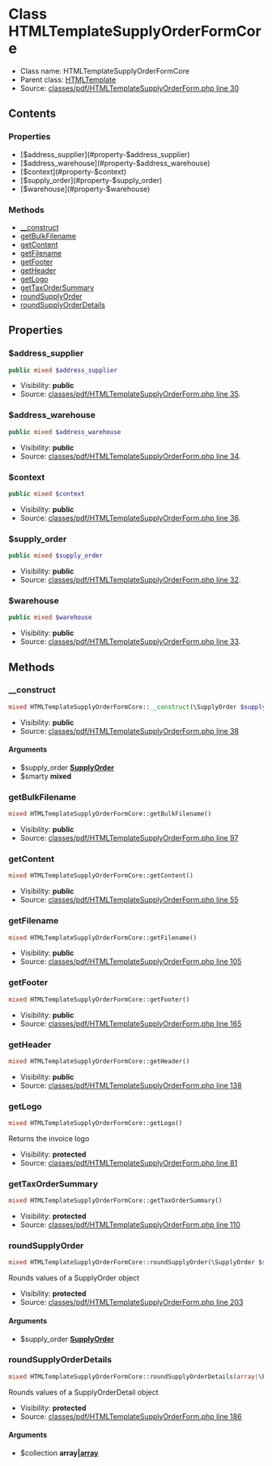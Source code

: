 Class HTMLTemplateSupplyOrderFormCore
=====================





* Class name: HTMLTemplateSupplyOrderFormCore
* Parent class: [HTMLTemplate](class.HTMLTemplateCore.md)
* Source: [classes/pdf/HTMLTemplateSupplyOrderForm.php line 30](https://github.com/PrestaShop/PrestaShop/blob/1.6.0.11/classes/pdf/HTMLTemplateSupplyOrderForm.php#L30)


Contents
--------


### Properties

* [$address_supplier](#property-$address_supplier)
* [$address_warehouse](#property-$address_warehouse)
* [$context](#property-$context)
* [$supply_order](#property-$supply_order)
* [$warehouse](#property-$warehouse)

### Methods

* [__construct](#method-__construct)
* [getBulkFilename](#method-getBulkFilename)
* [getContent](#method-getContent)
* [getFilename](#method-getFilename)
* [getFooter](#method-getFooter)
* [getHeader](#method-getHeader)
* [getLogo](#method-getLogo)
* [getTaxOrderSummary](#method-getTaxOrderSummary)
* [roundSupplyOrder](#method-roundSupplyOrder)
* [roundSupplyOrderDetails](#method-roundSupplyOrderDetails)




Properties
----------


### <a name="property-$address_supplier"></a>$address_supplier

```php
public mixed $address_supplier
```





* Visibility: **public**
* Source: [classes/pdf/HTMLTemplateSupplyOrderForm.php line 35](https://github.com/PrestaShop/PrestaShop/blob/1.6.0.11/classes/pdf/HTMLTemplateSupplyOrderForm.php#L35).


### <a name="property-$address_warehouse"></a>$address_warehouse

```php
public mixed $address_warehouse
```





* Visibility: **public**
* Source: [classes/pdf/HTMLTemplateSupplyOrderForm.php line 34](https://github.com/PrestaShop/PrestaShop/blob/1.6.0.11/classes/pdf/HTMLTemplateSupplyOrderForm.php#L34).


### <a name="property-$context"></a>$context

```php
public mixed $context
```





* Visibility: **public**
* Source: [classes/pdf/HTMLTemplateSupplyOrderForm.php line 36](https://github.com/PrestaShop/PrestaShop/blob/1.6.0.11/classes/pdf/HTMLTemplateSupplyOrderForm.php#L36).


### <a name="property-$supply_order"></a>$supply_order

```php
public mixed $supply_order
```





* Visibility: **public**
* Source: [classes/pdf/HTMLTemplateSupplyOrderForm.php line 32](https://github.com/PrestaShop/PrestaShop/blob/1.6.0.11/classes/pdf/HTMLTemplateSupplyOrderForm.php#L32).


### <a name="property-$warehouse"></a>$warehouse

```php
public mixed $warehouse
```





* Visibility: **public**
* Source: [classes/pdf/HTMLTemplateSupplyOrderForm.php line 33](https://github.com/PrestaShop/PrestaShop/blob/1.6.0.11/classes/pdf/HTMLTemplateSupplyOrderForm.php#L33).


Methods
-------


### <a name="method-__construct"></a>__construct

```php
mixed HTMLTemplateSupplyOrderFormCore::__construct(\SupplyOrder $supply_order, $smarty)
```





* Visibility: **public**
* Source: [classes/pdf/HTMLTemplateSupplyOrderForm.php line 38](https://github.com/PrestaShop/PrestaShop/blob/1.6.0.11/classes/pdf/HTMLTemplateSupplyOrderForm.php#L38)


#### Arguments
* $supply_order **[SupplyOrder](class.SupplyOrderCore.md)**
* $smarty **mixed**



### <a name="method-getBulkFilename"></a>getBulkFilename

```php
mixed HTMLTemplateSupplyOrderFormCore::getBulkFilename()
```





* Visibility: **public**
* Source: [classes/pdf/HTMLTemplateSupplyOrderForm.php line 97](https://github.com/PrestaShop/PrestaShop/blob/1.6.0.11/classes/pdf/HTMLTemplateSupplyOrderForm.php#L97)




### <a name="method-getContent"></a>getContent

```php
mixed HTMLTemplateSupplyOrderFormCore::getContent()
```





* Visibility: **public**
* Source: [classes/pdf/HTMLTemplateSupplyOrderForm.php line 55](https://github.com/PrestaShop/PrestaShop/blob/1.6.0.11/classes/pdf/HTMLTemplateSupplyOrderForm.php#L55)




### <a name="method-getFilename"></a>getFilename

```php
mixed HTMLTemplateSupplyOrderFormCore::getFilename()
```





* Visibility: **public**
* Source: [classes/pdf/HTMLTemplateSupplyOrderForm.php line 105](https://github.com/PrestaShop/PrestaShop/blob/1.6.0.11/classes/pdf/HTMLTemplateSupplyOrderForm.php#L105)




### <a name="method-getFooter"></a>getFooter

```php
mixed HTMLTemplateSupplyOrderFormCore::getFooter()
```





* Visibility: **public**
* Source: [classes/pdf/HTMLTemplateSupplyOrderForm.php line 165](https://github.com/PrestaShop/PrestaShop/blob/1.6.0.11/classes/pdf/HTMLTemplateSupplyOrderForm.php#L165)




### <a name="method-getHeader"></a>getHeader

```php
mixed HTMLTemplateSupplyOrderFormCore::getHeader()
```





* Visibility: **public**
* Source: [classes/pdf/HTMLTemplateSupplyOrderForm.php line 138](https://github.com/PrestaShop/PrestaShop/blob/1.6.0.11/classes/pdf/HTMLTemplateSupplyOrderForm.php#L138)




### <a name="method-getLogo"></a>getLogo

```php
mixed HTMLTemplateSupplyOrderFormCore::getLogo()
```

Returns the invoice logo



* Visibility: **protected**
* Source: [classes/pdf/HTMLTemplateSupplyOrderForm.php line 81](https://github.com/PrestaShop/PrestaShop/blob/1.6.0.11/classes/pdf/HTMLTemplateSupplyOrderForm.php#L81)




### <a name="method-getTaxOrderSummary"></a>getTaxOrderSummary

```php
mixed HTMLTemplateSupplyOrderFormCore::getTaxOrderSummary()
```





* Visibility: **protected**
* Source: [classes/pdf/HTMLTemplateSupplyOrderForm.php line 110](https://github.com/PrestaShop/PrestaShop/blob/1.6.0.11/classes/pdf/HTMLTemplateSupplyOrderForm.php#L110)




### <a name="method-roundSupplyOrder"></a>roundSupplyOrder

```php
mixed HTMLTemplateSupplyOrderFormCore::roundSupplyOrder(\SupplyOrder $supply_order)
```

Rounds values of a SupplyOrder object



* Visibility: **protected**
* Source: [classes/pdf/HTMLTemplateSupplyOrderForm.php line 203](https://github.com/PrestaShop/PrestaShop/blob/1.6.0.11/classes/pdf/HTMLTemplateSupplyOrderForm.php#L203)


#### Arguments
* $supply_order **[SupplyOrder](class.SupplyOrderCore.md)**



### <a name="method-roundSupplyOrderDetails"></a>roundSupplyOrderDetails

```php
mixed HTMLTemplateSupplyOrderFormCore::roundSupplyOrderDetails(array|\PrestaShopCollection $collection)
```

Rounds values of a SupplyOrderDetail object



* Visibility: **protected**
* Source: [classes/pdf/HTMLTemplateSupplyOrderForm.php line 186](https://github.com/PrestaShop/PrestaShop/blob/1.6.0.11/classes/pdf/HTMLTemplateSupplyOrderForm.php#L186)


#### Arguments
* $collection **array|[array](class.PrestaShopCollectionCore.md)**


